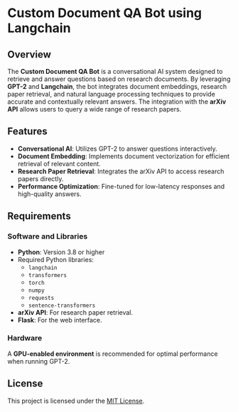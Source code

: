 # Custom Document QA Bot using Langchain

## Overview

The **Custom Document QA Bot** is a conversational AI system designed to retrieve and answer questions based on research documents. By leveraging **GPT-2** and **Langchain**, the bot integrates document embeddings, research paper retrieval, and natural language processing techniques to provide accurate and contextually relevant answers. The integration with the **arXiv API** allows users to query a wide range of research papers.

## Features

- **Conversational AI**: Utilizes GPT-2 to answer questions interactively.
- **Document Embedding**: Implements document vectorization for efficient retrieval of relevant content.
- **Research Paper Retrieval**: Integrates the arXiv API to access research papers directly.
- **Performance Optimization**: Fine-tuned for low-latency responses and high-quality answers.

## Requirements

### Software and Libraries
- **Python**: Version 3.8 or higher
- Required Python libraries:
  - `langchain`
  - `transformers`
  - `torch`
  - `numpy`
  - `requests`
  - `sentence-transformers`
- **arXiv API**: For research paper retrieval.
- **Flask**: For the web interface.

### Hardware
A **GPU-enabled environment** is recommended for optimal performance when running GPT-2.

## License

This project is licensed under the [MIT License](LICENSE).
